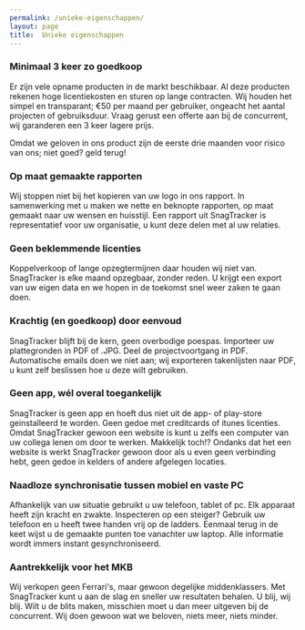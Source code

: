 ```yaml
---
permalink: /unieke-eigenschappen/
layout: page
title:  Unieke eigenschappen
---
```


### Minimaal 3 keer zo goedkoop

Er zijn vele opname producten in de markt beschikbaar. Al deze producten rekenen hoge licentiekosten en sturen op lange contracten. Wij houden het simpel en transparant; &euro;50 per maand per gebruiker, ongeacht het aantal projecten of gebruiksduur. Vraag gerust een offerte aan bij de concurrent, wij garanderen een 3 keer lagere prijs.

Omdat we geloven in ons product zijn de eerste drie maanden voor risico van ons; niet goed? geld terug!

### Op maat gemaakte rapporten

Wij stoppen niet bij het kopieren van uw logo in ons rapport. In samenwerking met u maken we nette en beknopte rapporten, op maat gemaakt naar uw wensen en huisstijl. Een rapport uit SnagTracker is representatief voor uw organisatie, u kunt deze delen met al uw relaties.

### Geen beklemmende licenties

Koppelverkoop of lange opzegtermijnen daar houden wij niet van. SnagTracker is elke maand opzegbaar, zonder reden. U krijgt een export van uw eigen data en we hopen in de toekomst snel weer zaken te gaan doen.

### Krachtig (en goedkoop) door eenvoud

SnagTracker blijft bij de kern, geen overbodige poespas. Importeer uw plattegronden in PDF of .JPG. Deel de projectvoortgang in PDF. Automatische emails doen we niet aan; wij exporteren takenlijsten naar PDF, u kunt zelf beslissen hoe u deze wilt gebruiken.

### Geen app, w&eacute;l overal toegankelijk

SnagTracker is geen app en hoeft dus niet uit de app- of play-store geinstalleerd te worden. Geen gedoe met creditcards of itunes licenties. Omdat SnagTracker gewoon een website is kunt u zelfs een computer van uw collega lenen om door te werken. Makkelijk toch!? Ondanks dat het een website is werkt SnagTracker gewoon door als u even geen verbinding hebt, geen gedoe in kelders of andere afgelegen locaties.

### Naadloze synchronisatie tussen mobiel en vaste PC

Afhankelijk van uw situatie gebruikt u uw telefoon, tablet of pc. Elk apparaat heeft zijn kracht en zwakte. Inspecteren op een steiger? Gebruik uw telefoon en u heeft twee handen vrij op de ladders. Eenmaal terug in de keet wijst u de gemaakte punten toe vanachter uw laptop. Alle informatie wordt immers instant gesynchroniseerd.

### Aantrekkelijk voor het MKB

Wij verkopen geen Ferrari's, maar gewoon degelijke middenklassers. Met SnagTracker kunt u aan de slag en sneller uw resultaten behalen. U blij, wij blij. Wilt u de blits maken, misschien moet u dan meer uitgeven bij de concurrent. Wij doen gewoon wat we beloven, niets meer, niets minder.
